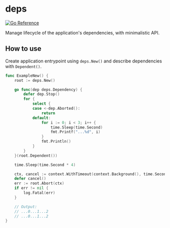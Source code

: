 # deps
[![Go Reference](https://pkg.go.dev/badge/github.com/daichitakahashi/deps.svg)](https://pkg.go.dev/github.com/daichitakahashi/deps)

Manage lifecycle of the application's dependencies, with minimalistic API.

## How to use
Create application entrypoint using `deps.New()` and describe dependencies with `Dependent()`.
```go
func ExampleNew() {
	root := deps.New()

	go func(dep deps.Dependency) {
		defer dep.Stop()
		for {
			select {
			case <-dep.Aborted():
				return
			default:
				for i := 0; i < 3; i++ {
					time.Sleep(time.Second)
					fmt.Printf("...%d", i)
				}
				fmt.Println()
			}
		}
	}(root.Dependent())

	time.Sleep(time.Second * 4)

	ctx, cancel := context.WithTimeout(context.Background(), time.Second*5)
	defer cancel()
	err := root.Abort(ctx)
	if err != nil {
		log.Fatal(err)
	}

	// Output:
	// ...0...1...2
	// ...0...1...2
}
```
